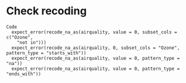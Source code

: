 # Check recoding

    Code
      expect_error(recode_na_as(airquality, value = 0, subset_cols = c("Ozone",
        "not in")))
      expect_error(recode_na_as(airquality, 0, subset_cols = "Ozone", pattern_type = "starts_with"))
      expect_error(recode_na_as(airquality, value = 0, pattern_type = "na"))
      expect_error(recode_na_as(airquality, value = 0, pattern_type = "ends_with"))

